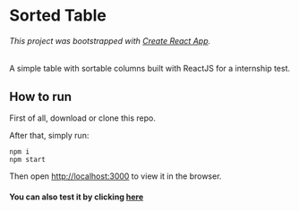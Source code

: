 
# Sorted Table
###### This project was bootstrapped with [Create React App](https://github.com/facebook/create-react-app).
A simple table with sortable columns built with ReactJS for a internship test.

## How to run
First of all, download or clone this repo. 

After that, simply run:
```
npm i
npm start
```
Then open [http://localhost:3000](http://localhost:3000) to view it in the browser.

#### You can also test it by clicking [here](https://sorted-table.netlify.com/)



